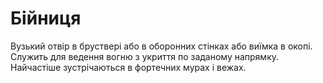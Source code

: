 # Бійниця

Вузький отвір в бруствері або в оборонних стінках
або виїмка в окопі. Служить для ведення вогню з
укриття по заданому напрямку. Найчастіше
зустрічаються в фортечних мурах і вежах.
